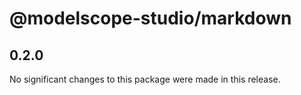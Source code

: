 # @modelscope-studio/markdown

## 0.2.0

No significant changes to this package were made in this release.
